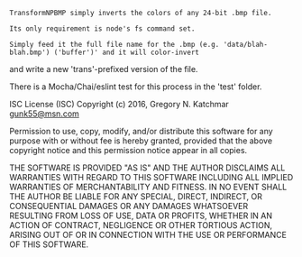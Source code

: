 	TransformNPBMP simply inverts the colors of any 24-bit .bmp file.

	Its only requirement is node's fs command set.

	Simply feed it the full file name for the .bmp (e.g. 'data/blah-blah.bmp') ('buffer')' and it will color-invert
and write a new 'trans'-prefixed version of the file.

  There is a Mocha/Chai/eslint test for this process in the 'test' folder.

ISC License (ISC)
Copyright (c) 2016, Gregory N. Katchmar <gunk55@msn.com>

Permission to use, copy, modify, and/or distribute this software for any purpose with or without fee is hereby granted, provided that the above copyright notice and this permission notice appear in all copies.

THE SOFTWARE IS PROVIDED "AS IS" AND THE AUTHOR DISCLAIMS ALL WARRANTIES WITH REGARD TO THIS SOFTWARE INCLUDING ALL IMPLIED WARRANTIES OF MERCHANTABILITY AND FITNESS. IN NO EVENT SHALL THE AUTHOR BE LIABLE FOR ANY SPECIAL, DIRECT, INDIRECT, OR CONSEQUENTIAL DAMAGES OR ANY DAMAGES WHATSOEVER RESULTING FROM LOSS OF USE, DATA OR PROFITS, WHETHER IN AN ACTION OF CONTRACT, NEGLIGENCE OR OTHER TORTIOUS ACTION, ARISING OUT OF OR IN CONNECTION WITH THE USE OR PERFORMANCE OF THIS SOFTWARE.



